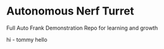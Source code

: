 # Autonomous Nerf Turret
Full Auto Frank Demonstration Repo for learning and growth


hi - tommy
hello
